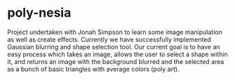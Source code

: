 # poly-nesia
Project undertaken with Jonah Simpson to learn some image manipulation as well
as create effects. Currently we have successfully implemented Gaussian blurring
and shape selection tool. Our current goal is to have an easy process
which takes an image, allows the user to select a shape within it, and returns
an image with the background blurred and the selected area as a bunch of
basic triangles with average colors (poly art).
